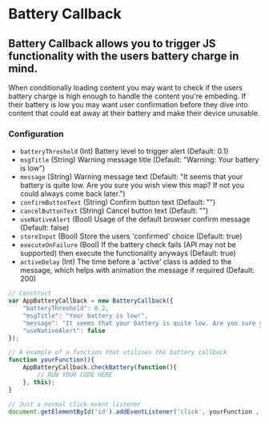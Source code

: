 Battery Callback
================

## Battery Callback allows you to trigger JS functionality with the users battery charge in mind.

When conditionally loading content you may want to check if the users battery charge is high enough to handle the content you're embeding. If their battery is low you may want user confirmation before they dive into content that could eat away at their battery and make their device unusable.

### Configuration
* `batteryThreshold` (Int) Battery level to trigger alert (Default: 0.1)
* `msgTitle` (String) Warning message title (Default: "Warning: Your battery is low")
* `message` (String) Warning message text (Default: "It seems that your battery is quite low. Are you sure you wish view this map? If not you could always come back later.")
* `confirmButtonText` (String) Confirm button text (Default: "")
* `cancelButtonText` (String) Cancel button text (Default: "")
* `useNativeAlert` (Bool) Usage of the default browser confirm message (Default: false)
* `storeInput` (Bool) Store the users 'confirmed' choice (Default: true)
* `executeOnFailure` (Bool) If the battery check fails (API may not be supported) then execute the functionality anyways (Default: true)
* `activeDelay` (Int) The time before a 'active' class is added to the message, which helps with animation the message if required (Default: 200)

```javascript
// Construct
var AppBatteryCallback = new BatteryCallback({
    "batteryThreshold": 0.2,
    "msgTitle": "Your battery is low!",
    "message": "It seems that your battery is quite low. Are you sure you wish view this map? If not you could always come back later.",
    "useNativeAlert": false
});

// A example of a function that utilises the battery callback
function yourFunction(){
    AppBatteryCallback.checkBattery(function(){
        // RUN YOUR CODE HERE
    }, this);
}

// Just a normal click event listener
document.getElementById('id').addEventListener('click', yourFunction , false);
```
